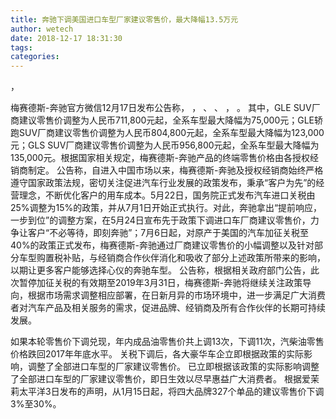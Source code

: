 ```yaml
---
title: 奔驰下调美国进口车型厂家建议零售价，最大降幅13.5万元
author: wetech
date: 2018-12-17 18:31:30
tags: 
categories: 
---
```

，
<!-- more -->
梅赛德斯-奔驰官方微信12月17日发布公告称，
，
、
、
，
。
其中，GLE SUV厂商建议零售价调整为人民币711,800元起，全系车型最大降幅为75,000元；GLE轿跑SUV厂商建议零售价调整为人民币804,800元起，全系车型最大降幅为123,000元；GLS SUV厂商建议零售价调整为人民币956,800元起，全系车型最大降幅为135,000元。根据国家相关规定，梅赛德斯-奔驰产品的终端零售价格由各授权经销商制定。
公告称，自进入中国市场以来，梅赛德斯-奔驰及授权经销商始终严格遵守国家政策法规，密切关注促进汽车行业发展的政策发布，秉承“客户为先”的经营理念，不断优化客户的用车成本。5月22日，国务院正式发布汽车进口关税由25%调整为15%的政策，并从7月1日开始正式执行。对此，奔驰拿出“提前响应，一步到位”的调整方案，在5月24日宣布先于政策下调进口车厂商建议零售价，力争让客户“不必等待，即刻奔驰”；7月6日起，对原产于美国的汽车加征关税至40%的政策正式发布，梅赛德斯-奔驰通过厂商建议零售价的小幅调整以及针对部分车型购置税补贴，与经销商合作伙伴消化和吸收了部分上述政策所带来的影响，以期让更多客户能够选择心仪的奔驰车型。
公告称，根据相关政府部门公告，此次暂停加征关税的有效期至2019年3月31日，梅赛德斯-奔驰将继续关注政策导向，根据市场需求调整相应部署，在日新月异的市场环境中，进一步满足广大消费者对汽车产品及相关服务的需求，促进品牌、经销商及所有合作伙伴的长期可持续发展。
 
 
如果本轮零售价下调兑现，年内成品油零售价共上调13次，下调11次，汽柴油零售价格跌回2017年年底水平。
关税下调后，各大豪华车企立即根据政策的实际影响，调整了全部进口车型的厂家建议零售价。
已立即根据该政策的实际影响调整了全部进口车型的厂家建议零售价，即日生效以尽早惠益广大消费者。
根据爱茉莉太平洋3日发布的声明，从1月15日起，将四大品牌327个单品的建议零售价下调3%至30%。
